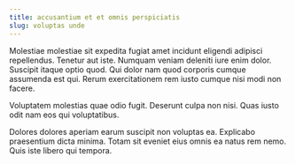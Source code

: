 ```yaml
---
title: accusantium et et omnis perspiciatis
slug: voluptas unde
---
```


Molestiae molestiae sit expedita fugiat amet incidunt eligendi adipisci repellendus. Tenetur aut iste. Numquam veniam deleniti iure enim dolor. Suscipit itaque optio quod. Qui dolor nam quod corporis cumque assumenda est qui. Rerum exercitationem rem iusto cumque nisi modi non facere.

Voluptatem molestias quae odio fugit. Deserunt culpa non nisi. Quas iusto odit nam eos qui voluptatibus.

Dolores dolores aperiam earum suscipit non voluptas ea. Explicabo praesentium dicta minima. Totam sit eveniet eius omnis ea natus rem nemo. Quis iste libero qui tempora.
